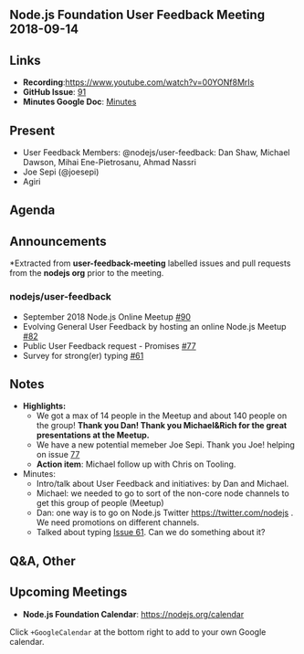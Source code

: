 ## Node.js Foundation User Feedback Meeting 2018-09-14
## Links

* **Recording**:https://www.youtube.com/watch?v=00YONf8MrIs
* **GitHub Issue**: [91](https://github.com/nodejs/user-feedback/issues/91)
* **Minutes Google Doc**: [Minutes](https://docs.google.com/document/d/1082uJlCb9ar9VThHI1ZRqfy9K2lpHtszSPGWkTfh53A/)

## Present


* User Feedback Members: @nodejs/user-feedback: Dan Shaw, Michael Dawson, Mihai Ene-Pietrosanu, Ahmad Nassri
* Joe Sepi (@joesepi)
* Agiri


## Agenda

## Announcements

*Extracted from **user-feedback-meeting** labelled issues and pull requests from the **nodejs org** prior to the meeting.

### nodejs/user-feedback

* September 2018 Node.js Online Meetup [#90](https://github.com/nodejs/user-feedback/issues/90)
* Evolving General User Feedback by hosting an online Node.js Meetup [#82](https://github.com/nodejs/user-feedback/issues/82)
* Public User Feedback request - Promises [#77](https://github.com/nodejs/user-feedback/issues/77)
* Survey for strong(er) typing [#61](https://github.com/nodejs/user-feedback/issues/61)

## Notes
* **Highlights:**
  * We got a max of 14 people in the Meetup and about 140 people on the group! **Thank you Dan! Thank you Michael&Rich for the great presentations at the Meetup.** 
  * We have a new potential memeber Joe Sepi. Thank you Joe! helping on issue [77](https://github.com/nodejs/user-feedback/issues/77)
  * **Action item**: Michael follow up with Chris on Tooling. 
* Minutes:
   * Intro/talk about User Feedback and initiatives: by Dan and Michael.
   * Michael: we needed to go to sort of the non-core node channels to get this group of people (Meetup)
   * Dan: one way is to go on Node.js Twitter https://twitter.com/nodejs . We need promotions on different channels.
   * Talked about typing [Issue 61](https://github.com/nodejs/user-feedback/issues/61). Can we do something about it? 
  

## Q&A, Other

## Upcoming Meetings

* **Node.js Foundation Calendar**: https://nodejs.org/calendar

Click `+GoogleCalendar` at the bottom right to add to your own Google calendar.

